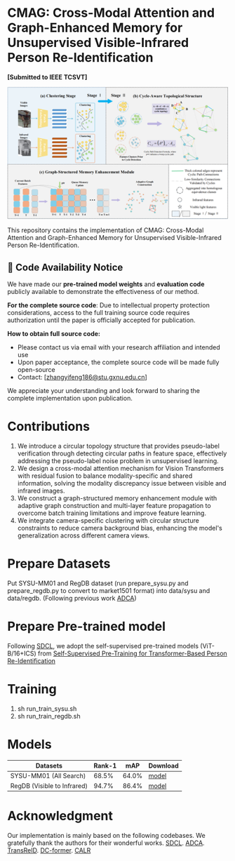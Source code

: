 # CMAG: Cross-Modal Attention and Graph-Enhanced Memory for Unsupervised Visible-Infrared Person Re-Identification

**[Submitted to IEEE TCSVT]**

![](https://raw.githubusercontent.com/hurryup186/CMAG/main/fig/CMAG.png)


This repository contains the implementation of CMAG: Cross-Modal Attention and Graph-Enhanced Memory for Unsupervised Visible-Infrared Person Re-Identification.

## 📢 Code Availability Notice

We have made our **pre-trained model weights** and **evaluation code** publicly available to demonstrate the effectiveness of our method. 

**For the complete source code**: Due to intellectual property protection considerations, access to the full training source code requires authorization until the paper is officially accepted for publication. 

**How to obtain full source code:**
- Please contact us via email with your research affiliation and intended use
- Upon paper acceptance, the complete source code will be made fully open-source
- Contact: [zhangyifeng186@stu.gxnu.edu.cn]

We appreciate your understanding and look forward to sharing the complete implementation upon publication.

# Contributions

1. We introduce a circular topology structure that provides pseudo-label verification through detecting circular paths in feature space, effectively addressing the pseudo-label noise problem in unsupervised learning.
2. We design a cross-modal attention mechanism for Vision Transformers with residual fusion to balance modality-specific and shared information, solving the modality discrepancy issue between visible and infrared images.
3. We construct a graph-structured memory enhancement module with adaptive graph construction and multi-layer feature propagation to overcome batch training limitations and improve feature learning.
4. We integrate camera-specific clustering with circular structure constraints to reduce camera background bias, enhancing the model's generalization across different camera views.

# Prepare Datasets

Put SYSU-MM01 and RegDB dataset (run prepare_sysu.py and prepare_regdb.py to convert to market1501 format) into data/sysu and data/regdb. (Following previous work [ADCA](https://github.com/yangbincv/ADCA))

# Prepare Pre-trained model

Following [SDCL](https://github.com/yangbincv/SDCL), we adopt the self-supervised pre-trained models (ViT-B/16+ICS) from [Self-Supervised Pre-Training for Transformer-Based Person Re-Identification](https://github.com/damo-cv/TransReID-SSL?tab=readme-ov-file)

# Training

1. sh run_train_sysu.sh
2. sh run_train_regdb.sh

# Models

| Datasets | Rank-1 | mAP | Download |
| --- | --- | --- | --- |
| SYSU-MM01 (All Search) | 68.5% | 64.0% | [model](https://drive.google.com/drive/folders/1zTwPklmSfa_-kewe8JUQtK6o3GnWtL_O?usp=sharing) |
| RegDB (Visible to Infrared) | 94.7% | 86.4% | [model](https://drive.google.com/drive/folders/1MQC19Veykeo4eFk_LVAmJCwtynpmS0Mc?usp=drive_link) |

# Acknowledgment

Our implementation is mainly based on the following codebases. We gratefully thank the authors for their wonderful works.
[SDCL](https://github.com/yangbincv/SDCL). [ADCA](https://github.com/yangbincv/ADCA). [TransReID](https://github.com/damo-cv/TransReID-SSL?tab=readme-ov-file). [DC-former](https://github.com/ant-research/Diverse-and-Compact-Transformer). [CALR](https://github.com/leeBooMla/CALR)
